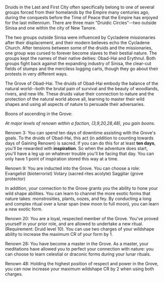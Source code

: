 
Druids in the Last and First City often specifically belong to one of several groups forced from their homelands by the Empire many centuries ago, during the conquests before the Time of Peace that the Empire has enjoyed for the last millennium. There are three main "Druidic Circles"--two outside Sinisa and one within the city of New Tanore.

The two groups outside Sinisa were influenced by Cycladene missionaries after their displacement, and their modern believes echo the Cycladene Church. After tensions between some of the druids and the missionaries, one group was cursed to forever become slaves to their bestial nature. The groups kept the names of their native deities: Obad-Hai and Erythnul. Both groups fight back against the expanding industry of Sinisa, the clear-cut fields of stumps and the merciless logging carts, though they go about their protests in very different ways.

The Grove of Obad-Hai. The druids of Obad-Hai embody the balance of the natural world--both the brutal pain of survival and the beauty of woodlands, rivers, and new life. These druids value their connection to nature and the protection of the natural world above all, learning to master their wild shapes and using all aspects of nature to persuade their adversaries.

Boons of ascending in the Grove:

*At major levels of renown within a faction, (3,9,20,28,48), you gain boons.*

Renown 3: You can spend ten days of downtime assisting with the Grove's goals. To the druids of Obad-Hai, this act (in addition to counting towards days of Gaining Renown) is sacred. If you can do this for at least **ten days**, you'll be rewarded with **inspiration**. So when the adventure does start, you'll have a leg up on whatever trouble you'll be facing that day. You can only have 1 point of inspiration stored this way at a time.

Renown 9: You are inducted into the Grove. You can choose a role:
Evangelist (bioterrorist)
Votary (sacred rites acolyte)
Saggitar (grove protector)

In addition, your connection to the Grove grants you the ability to hone your wild shape abilities. You can learn to channel the more exotic forms that nature takes: monstrosities, plants, oozes, and fey. By conducting a long and complex ritual over a lunar span (new moon to full moon), you can learn a new exotic form. 

Renown 20: You are a loyal, respected member of the Grove. You've proved yourself in your prior role, and are allowed to undertake a new ritual. (Requirement: Druid level 10). You can use two charges of your wildshape ability to increase the maximum CR of your form by 1.

Renown 28: You have become a master in the Grove. As a master, your meditations have allowed you to perfect your connection with nature: you can choose to learn celestial or draconic forms during your lunar rituals.

Renown 48: Holding the highest position of respect and power in the Grove, you can now increase your maximum wildshape CR by 2 when using both charges.